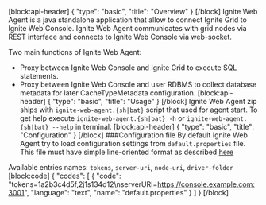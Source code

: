 [block:api-header]
{
  "type": "basic",
  "title": "Overview"
}
[/block]
Ignite Web Agent is a java standalone application that allow to connect Ignite Grid to Ignite Web Console.
Ignite Web Agent communicates with grid nodes via REST interface and connects to Ignite Web Console via web-socket.

Two main functions of Ignite Web Agent:
* Proxy between Ignite Web Console and Ignite Grid to execute SQL statements.
* Proxy between Ignite Web Console and user RDBMS to collect database metadata for later CacheTypeMetadata configuration.
[block:api-header]
{
  "type": "basic",
  "title": "Usage"
}
[/block]
Ignite Web Agent zip ships with `ignite-web-agent.{sh|bat}` script that used for agent start.
To get help execute `ignite-web-agent.{sh|bat} -h` or  `ignite-web-agent.{sh|bat} --help` in terminal.
[block:api-header]
{
  "type": "basic",
  "title": "Configuration"
}
[/block]
###Configuration file
By default Ignite Web Agent try to load configuration settings from `default.properties` file.
This file must have simple line-oriented format as described [here](#http://docs.oracle.com/javase/7/docs/api/java/util/Properties.html)

Available entries names: `tokens`, `server-uri`, `node-uri`, `driver-folder`
[block:code]
{
  "codes": [
    {
      "code": "tokens=1a2b3c4d5f,2j1s134d12\nserverURI=https://console.example.com:3001",
      "language": "text",
      "name": "default.properties"
    }
  ]
}
[/block]